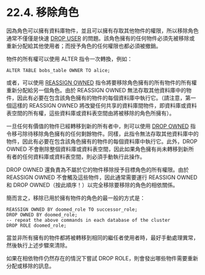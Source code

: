 # 22.4. 移除角色

因為角色可以擁有資料庫物件，並且可以擁有存取其他物件的權限，所以移除角色通常不僅僅是快速 [DROP USER](../../reference/sql-commands/drop-user.md) 的問題。該角色擁有的任何物件必須先被移除或重新分配給其他使用者；而授予角色的任何權限也都必須被撤銷。

物件的所有權可以使用 ALTER 指令一次轉換，例如：

```text
ALTER TABLE bobs_table OWNER TO alice;
```

或者，可以使用 [REASSIGN OWNED](../../reference/sql-commands/reassign-owned.md) 指令將要移除角色擁有的所有物件的所有權重新分配給另一個角色。由於 REASSIGN OWNED 無法存取其他資料庫中的物件，因此有必要在包含該角色擁有的物件的每個資料庫中執行它。（請注意，第一個這樣的 REASSIGN OWNED 將改變任何共享的資料庫間物件，即資料庫或資料表空間的所有權，這些資料庫或資料表空間由將被移除的角色所擁有）。

一旦任何有價值的物件已經轉移到新的所有者中，則可以使用 [DROP OWNED](../../reference/sql-commands/drop-owned.md) 指令移弓除待移除角色擁有的任何剩餘物件。同樣，此指令無法存取其他資料庫中的物件，因此有必要在包含該角色擁有的物件的每個資料庫中執行它。此外，DROP OWNED 不會刪除整個資料庫或資料表空間，因此如果角色擁有尚未轉移到新所有者的任何資料庫或資料表空間，則必須手動執行此操作。

DROP OWNED 還負責為不屬於它的物件移除授予目標角色的所有權限。由於 REASSIGN OWNED 不會觸及這些物件，因此通常需要運行 REASSIGN OWNED 和 DROP OWNED（按此順序！）以完全移除要移除的角色的相依關係。

簡而言之，移除已用於擁有物件的角色的最一般的方式是：

```text
REASSIGN OWNED BY doomed_role TO successor_role;
DROP OWNED BY doomed_role;
-- repeat the above commands in each database of the cluster
DROP ROLE doomed_role;
```

當並非所有擁有的物件都將被轉移到相同的繼任者使用者時，最好手動處理異常，然後執行上述步驟來清除。

如果在相依物件仍然存在的情況下嘗試 DROP ROLE，則會發出哪些物件需要重新分配或移除的訊息。

